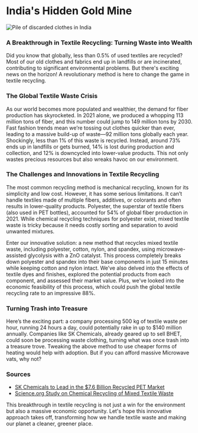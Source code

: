 
# India's Hidden Gold Mine

![Pile of discarded clothes in India](https://i.natgeofe.com/n/b41b1997-d6e6-402a-aeb8-677ef7a57fdd/MM9940_220518_0582.jpg)

### A Breakthrough in Textile Recycling: Turning Waste into Wealth

Did you know that globally, less than 0.5% of used textiles are recycled? Most of our old clothes and fabrics end up in landfills or are incinerated, contributing to significant environmental problems. But there's exciting news on the horizon! A revolutionary method is here to change the game in textile recycling.

### The Global Textile Waste Crisis

As our world becomes more populated and wealthier, the demand for fiber production has skyrocketed. In 2021 alone, we produced a whopping 113 million tons of fiber, and this number could jump to 149 million tons by 2030. Fast fashion trends mean we’re tossing out clothes quicker than ever, leading to a massive build-up of waste—92 million tons globally each year. Shockingly, less than 1% of this waste is recycled. Instead, around 73% ends up in landfills or gets burned, 14% is lost during production and collection, and 12% is downcycled into lower-value products. This not only wastes precious resources but also wreaks havoc on our environment.

### The Challenges and Innovations in Textile Recycling

The most common recycling method is mechanical recycling, known for its simplicity and low cost. However, it has some serious limitations. It can’t handle textiles made of multiple fibers, additives, or colorants and often results in lower-quality products. Polyester, the superstar of textile fibers (also used in PET bottles), accounted for 54% of global fiber production in 2021. While chemical recycling techniques for polyester exist, mixed textile waste is tricky because it needs costly sorting and separation to avoid unwanted mixtures.

Enter our innovative solution: a new method that recycles mixed textile waste, including polyester, cotton, nylon, and spandex, using microwave-assisted glycolysis with a ZnO catalyst. This process completely breaks down polyester and spandex into their base components in just 15 minutes while keeping cotton and nylon intact. We’ve also delved into the effects of textile dyes and finishes, explored the potential products from each component, and assessed their market value. Plus, we've looked into the economic feasibility of this process, which could push the global textile recycling rate to an impressive 88%.

### Turning Trash into Treasure

Here’s the exciting part: a company processing 500 kg of textile waste per hour, running 24 hours a day, could potentially rake in up to $140 million annually. Companies like SK Chemicals, already geared up to sell BHET, could soon be processing waste clothing, turning what was once trash into a treasure trove. Tweaking the above method to use cheaper forms of heating would help with adoption. But if you can afford massive Microwave vats, why not?

### Sources

- [SK Chemicals to Lead in the $7.6 Billion Recycled PET Market](https://www.petnology.com/online/news-detail/sk-chemicals-to-take-the-lead-in-the-76-billion-recycled-pet-market)
- [Science.org Study on Chemical Recycling of Mixed Textile Waste](https://www.science.org/doi/10.1126/sciadv.ado6827)

This breakthrough in textile recycling is not just a win for the environment but also a massive economic opportunity. Let's hope this innovative approach takes off, transforming how we handle textile waste and making our planet a cleaner, greener place.
